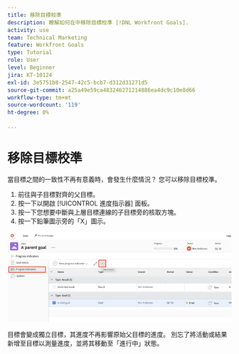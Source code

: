 ```yaml
---
title: 移除目標校準
description: 瞭解如何在中移除目標校準 [!DNL Workfront Goals].
activity: use
team: Technical Marketing
feature: Workfront Goals
type: Tutorial
role: User
level: Beginner
jira: KT-10124
exl-id: 3e5751b8-2547-42c5-bcb7-d312d31271d5
source-git-commit: a25a49e59ca483246271214886ea4dc9c10e8d66
workflow-type: tm+mt
source-wordcount: '119'
ht-degree: 0%

---
```


# 移除目標校準

當目標之間的一致性不再有意義時，會發生什麼情況？ 您可以移除目標校準。

1. 前往與子目標對齊的父目標。
1. 按一下以開啟 [!UICONTROL 進度指示器] 面板。
1. 按一下您想要中斷與上層目標連線的子目標旁的核取方塊。
1. 按一下鉛筆圖示旁的「X」圖示。

![的熒幕擷圖 [!UICONTROL 移除對齊方式] 中的選項 [!DNL Workfront Goals]](assets/08-workfront-goals-remove-goal-alignment.png)

目標會變成獨立目標，其進度不再影響原始父目標的進度。 別忘了將活動或結果新增至目標以測量進度，並將其移動至「進行中」狀態。
